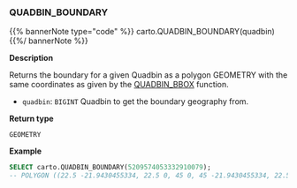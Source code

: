 ### QUADBIN_BOUNDARY

{{% bannerNote type="code" %}}
carto.QUADBIN_BOUNDARY(quadbin)
{{%/ bannerNote %}}

**Description**

Returns the boundary for a given Quadbin as a polygon GEOMETRY with the same coordinates as given by the [QUADBIN_BBOX](#quadbin_bbox) function.


* `quadbin`: `BIGINT` Quadbin to get the boundary geography from.

**Return type**

`GEOMETRY`

**Example**

```sql
SELECT carto.QUADBIN_BOUNDARY(5209574053332910079);
-- POLYGON ((22.5 -21.9430455334, 22.5 0, 45 0, 45 -21.9430455334, 22.5 -21.9430455334))
```
